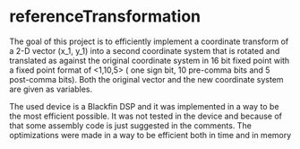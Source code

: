 # referenceTransformation

The goal of this project is to efficiently implement a coordinate transform of a 2-D vector 
(x_1, y_1) into a second coordinate system that is rotated and translated as against the 
original coordinate system in 16 bit fixed point with a fixed point format of <1,10,5> ( one 
sign bit, 10 pre-comma bits and 5 post-comma bits). Both the original vector and the new 
coordinate system are given as variables.

The used device is a Blackfin DSP and it was implemented in a way to be the most efficient possible. It was not tested in the device and because of that some assembly code is just suggested in the comments. The optimizations were made in a way to be efficient both in time and in memory
